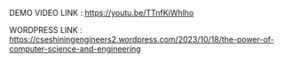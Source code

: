 DEMO VIDEO LINK : https://youtu.be/TTnfKiWhlho


WORDPRESS LINK : https://cseshiningengineers2.wordpress.com/2023/10/18/the-power-of-computer-science-and-engineering
